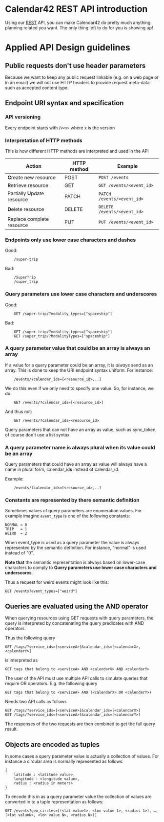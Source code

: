 Calendar42 REST API introduction
================================

<!-- # TODO:
* Set the limit 'pagination' default value -->
Using our [REST](http://en.wikipedia.org/wiki/Representational_state_transfer) API, you can make Calendar42 do pretty much anything planning related you want. The only thing left to do for you is showing up! 


# Applied API Design guidelines

## Public requests don't use header parameters

Because we want to keep any public request linkable (e.g. on a web page or in an email) we will not use HTTP headers to provide request meta-data such as accepted content type.

## Endpoint URI syntax and specification

### API versioning

Every endpoint starts with /v`<x>` where x is the version



### Interpretation of HTTP methods

This is how different HTTP methods are interpreted and used in the API

Action | HTTP method | Example
--- | --- | --- |
**C**reate new resource | POST | `POST /events`
**R**etrieve resource  | GET | `GET /events/<event_id>` 
Partially **U**pdate resource  | PATCH | `PATCH /events/<event_id>`
**D**elete resource  | DELETE | `DELETE /events/<event_id>`
Replace complete resource | PUT | `PUT /events/<event_id>`

### Endpoints only use lower case characters and dashes

Good:
```
    /super-trip
``` 
Bad:
```
    /SuperTrip
    /super_trip
```

### Query parameters use lower case characters and underscores

Good:
```
    GET /super-trip/?modality_types=["spaceship"]
```    
Bad:
```
    GET /super-trip/?modality-types=["spaceship"]
    GET /super_trip/?ModalityTypes=["spaceship"]
```


### A query parameter value that could be an array is always an array

If a value for a query parameter could be an array, it is _always_ send as an array.
This is done to keep the URI endpoint syntax uniform. For instance:
```
    /events/?calendar_ids=[<resource_id>,..]
```

We do this even if we only need to specify one value. So, for instance, we do:
```
    GET /events/?calendar_ids=[<resource_id>]
```

And thus not:
```
    GET /events/?calendar_ids=<resource_id>   
```

Query parameters that can not have an array as value, such as sync_token, of course don't use a list syntax.

### A query parameter name is always plural when its value could be an array

Query parameters that could have an array as value will always have a name in plural form, calendar_id**s** instead of calendar_id.

Example:
```
    /events/?calendar_ids=[<resource_id>,..]
```

### Constants are represented by there semantic definition

Sometimes values of query parameters are enumeration values. For example imagine `event_type` is one of the following constants:

    NORMAL = 0
    TRIP   = 1
    WEIRD  = 2

When event_type is used as a query parameter the value is always represented by the semantic definition. For instance, "normal" is used instead of "0". 

**Note that** the semantic representation is always based on lower-case characters to comply to **Query parameters use lower case characters and underscores**.

Thus a request for weird events might look like this:

    GET /events?event_types=["weird"]
   
## Queries are evaluated using the AND operator

When querying resources using GET requests with query parameters, the query is interpreted by concatenating the query predicates with AND operators.

Thus the following query

    GET /tags/?service_ids=[<serviceA>]&calendar_ids=[<calendarX>,<calendarY>]
    
is interpreted as

    GET tags that belong to <serviceA> AND <calendarX> AND <calendarY>

The user of the API must use multiple API calls to simulate queries that require OR operators. E.g. the following query

    GET tags that belong to <serviceA> AND (<calendarX> OR <calendarY>)

Needs two API calls as follows

    GET /tags/?service_ids=[<serviceA>]&calendar_ids=[<calendarX>]
    GET /tags/?service_ids=[<serviceA>]&calendar_ids=[<calendarY>]
    
The responses of the two requests are then combined to get the full query result.

## Objects are encoded as tuples

In some cases a query parameter value is actually a collection of values. For instance a circular area is normally represented as follows:

    {
        latitude : <latitude value>,
        longitude : <longitude value>,
        radius : <radius in meters>
    }
    
To encode this in as a query parameter value the collection of values are converted in to a tuple representation as follows:
    
    GET /events?geo_circles=[(<lat value1>, <lon value 1>, <radius 1>), …, (<lat valueN>, <lon value N>, <radius N>)]


